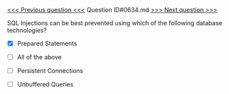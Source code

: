 [<<< Previous question <<<](0633.md)  Question ID#0634.md  [>>> Next question >>>](0635.md) 

SQL Injections can be best prevented using which of the following database technologies?




- [x]  Prepared Statements

- [ ]  All of the above

- [ ]  Persistent Connections

- [ ]  Unbuffered Queries

